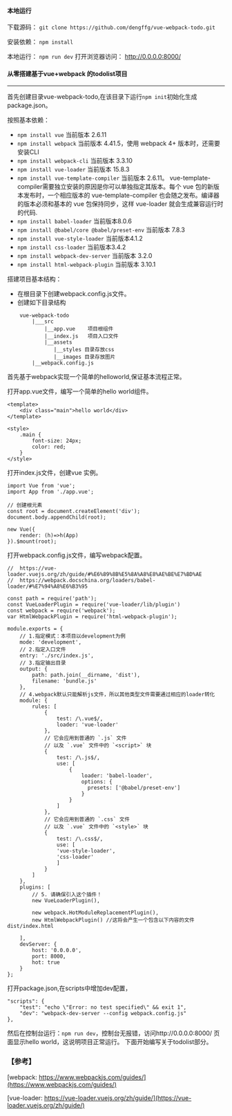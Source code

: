 #### 本地运行
下载源码： `git clone https://github.com/dengffg/vue-webpack-todo.git` 

安装依赖： `npm install` 

本地运行： `npm run dev`
打开浏览器访问： http://0.0.0.0:8000/

#### 从零搭建基于vue+webpack 的todolist项目
----
首先创建目录vue-webpack-todo,在该目录下运行`npm init`初始化生成package.json。 

按照基本依赖： 
- `npm install vue` 当前版本 2.6.11
- `npm install webpack` 当前版本 4.41.5，使用 webpack 4+ 版本时，还需要安装CLI
- `npm install webpack-cli` 当前版本 3.3.10
- `npm install vue-loader` 当前版本 15.8.3
- `npm install vue-template-compiler` 当前版本 2.6.11。    vue-template-compiler需要独立安装的原因是你可以单独指定其版本。每个 vue 包的新版本发布时，一个相应版本的 vue-template-compiler 也会随之发布。编译器的版本必须和基本的 vue 包保持同步，这样 vue-loader 就会生成兼容运行时的代码.
- `npm install babel-loader` 当前版本8.0.6
- `npm install @babel/core @babel/preset-env` 当前版本 7.8.3
- `npm install vue-style-loader` 当前版本4.1.2
- `npm install css-loader` 当前版本3.4.2
- `npm install webpack-dev-server` 当前版本 3.2.0
- `npm install html-webpack-plugin` 当前版本 3.10.1

搭建项目基本结构：
- 在根目录下创建webpack.config.js文件。
- 创建如下目录结构
```
    vue-webpack-todo
        |___src
            |__app.vue    项目根组件
            |__index.js   项目入口文件
            |__assets
               |__styles 目录存放css
               |__images 目录存放图片
        |__webpack.config.js
```

首先基于webpack实现一个简单的helloworld,保证基本流程正常。 

打开app.vue文件，编写一个简单的hello world组件。
```
<template>
    <div class="main">hello world</div>
</template>

<style>
    .main {
        font-size: 24px;
        color: red;
    }
</style>
```

打开index.js文件，创建vue 实例。
```
import Vue from 'vue';
import App from './app.vue';

// 创建根元素
const root = document.createElement('div');
document.body.appendChild(root);

new Vue({
    render: (h)=>h(App)
}).$mount(root);
```

打开webpack.config.js文件，编写webpack配置。
```
//  https://vue-loader.vuejs.org/zh/guide/#%E6%89%8B%E5%8A%A8%E8%AE%BE%E7%BD%AE
//  https://webpack.docschina.org/loaders/babel-loader/#%E7%94%A8%E6%B3%95

const path = require('path');
const VueLoaderPlugin = require('vue-loader/lib/plugin')
const webpack = require('webpack');
var HtmlWebpackPlugin = require('html-webpack-plugin');

module.exports = {
    // 1.指定模式：本项目以development为例
    mode: 'development',
    // 2.指定入口文件
    entry: './src/index.js',
    // 3.指定输出目录
    output: {
        path: path.join(__dirname, 'dist'),
        filename: 'bundle.js'
    },
    // 4.webpack默认只能解析js文件，所以其他类型文件需要通过相应的loader转化
    module: {
        rules: [
            {
                test: /\.vue$/,
                loader: 'vue-loader'
            },
            // 它会应用到普通的 `.js` 文件
            // 以及 `.vue` 文件中的 `<script>` 块
            {
                test: /\.js$/,
                use: [
                    {
                        loader: 'babel-loader',
                        options: {
                          presets: ['@babel/preset-env']
                        }
                    }
                ]
            },
            // 它会应用到普通的 `.css` 文件
            // 以及 `.vue` 文件中的 `<style>` 块
            {
                test: /\.css$/,
                use: [
                'vue-style-loader',
                'css-loader'
                ]
            }
        ]
    },
    plugins: [
        // 5. 请确保引入这个插件！
        new VueLoaderPlugin(),

        new webpack.HotModuleReplacementPlugin(),
        new HtmlWebpackPlugin() //这将会产生一个包含以下内容的文件 dist/index.html

    ],
    devServer: {
        host: '0.0.0.0',
        port: 8000,
        hot: true
    }
};
```

打开package.json,在scripts中增加dev配置，
```
"scripts": {
    "test": "echo \"Error: no test specified\" && exit 1",
    "dev": "webpack-dev-server --config webpack.config.js"
},
```

然后在控制台运行：`npm run dev`，控制台无报错，访问http://0.0.0.0:8000/ 页面显示hello world，这说明项目正常运行。
下面开始编写关于todolist部分。



### 【参考】
[webpack:  https://www.webpackjs.com/guides/](https://www.webpackjs.com/guides/) 

[vue-loader: https://vue-loader.vuejs.org/zh/guide/](https://vue-loader.vuejs.org/zh/guide/)

